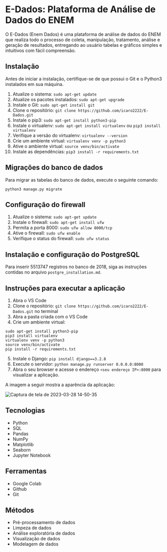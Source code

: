 # E-Dados: Plataforma de Análise de Dados do ENEM

O E-Dados (Enem Dados) é uma plataforma de análise de dados do ENEM que realiza todo o processo de coleta, manipulação, tratamento, análise e geração de resultados, entregando ao usuário tabelas e gráficos simples e intuitivos com fácil compreensão.

## Instalação

Antes de iniciar a instalação, certifique-se de que possui o Git e o Python3 instalados em sua máquina.

1. Atualize o sistema: `sudo apt-get update`
2. Atualize os pacotes instalados: `sudo apt-get upgrade`
3. Instale o Git: `sudo apt-get install git`
4. Clone o repositório: `git clone https://github.com/icaro2222/E-Dados.git`
5. Instale o pip3: `sudo apt-get install python3-pip`
6. Instale o virtualenv: `sudo apt-get install virtualenv` ou `pip3 install virtualenv`
7. Verifique a versão do virtualenv: `virtualenv --version`
8. Crie um ambiente virtual: `virtualenv venv -p python3`
9. Ative o ambiente virtual: `source venv/bin/activate`
10. Instale as dependências: `pip3 install -r requirements.txt`

## Migrações do banco de dados

Para migrar as tabelas do banco de dados, execute o seguinte comando:

```
python3 manage.py migrate
```

## Configuração do firewall

1. Atualize o sistema: `sudo apt-get update`
2. Instale o firewall: `sudo apt-get install ufw`
3. Permita a porta 8000: `sudo ufw allow 8000/tcp`
4. Ative o firewall: `sudo ufw enable`
5. Verifique o status do firewall: `sudo ufw status`

## Instalação e configuração do PostgreSQL

Para inserir 5513747 registros no banco de 2018, siga as instruções contidas no arquivo `postgre_installation.md`.

## Instruções para executar a aplicação

1. Abra o VS Code
2. Clone o repositório: `git clone https://github.com/icaro2222/E-Dados.git` no terminal
3. Abra a pasta criada com o VS Code
4. Crie um ambiente virtual:
```
sudo apt-get install python3-pip
pip3 install virtualenv
virtualenv venv -p python3
source venv/bin/activate
pip install -r requirements.txt
```
5. Instale o Django: `pip install django==3.2.8`
6. Execute o servidor: `python manage.py runserver 0.0.0.0:8000`
7. Abra o seu browser e acesse o endereço `<seu endereço IP>:8000` para visualizar a aplicação.

A imagem a seguir mostra a aparência da aplicação:

![Captura de tela de 2023-03-28 14-50-35](https://user-images.githubusercontent.com/71037296/228325365-a3def359-e01a-4c9d-83f1-3877616fd55b.png)

## Tecnologias

- Python
- SQL
- Pandas
- NumPy
- Matplotlib
- Seaborn
- Jupyter Notebook

## Ferramentas

- Google Colab
- Github
- Git

## Métodos

- Pré-processamento de dados
- Limpeza de dados
- Análise exploratória de dados
- Visualização de dados
- Modelagem de dados